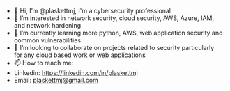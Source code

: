 - 👋 Hi, I’m @plaskettmj, I'm a cybersecurity professional
- 👀 I’m interested in network security, cloud security, AWS, Azure, IAM, and network hardening
- 🌱 I’m currently learning more python, AWS, web application security and common vulnerabilities.
- 💞️ I’m looking to collaborate on projects related to security particularly for any cloud based work or web applications
- 📫 How to reach me:
- Linkedin: https://linkedin.com/in/plaskettmj
- Email: plaskettmj@gmail.com

<!---
plaskettmj/plaskettmj is a ✨ special ✨ repository because its `README.md` (this file) appears on your GitHub profile.
You can click the Preview link to take a look at your changes.
--->
